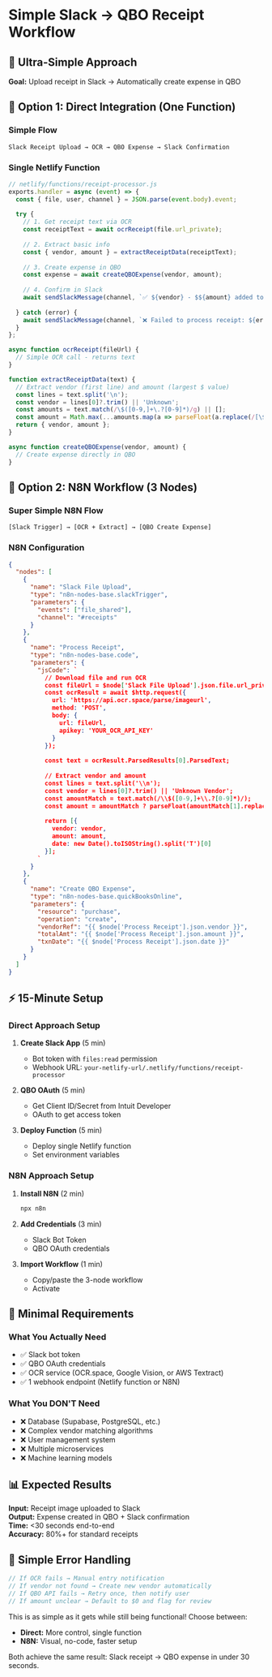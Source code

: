 # Simple Slack → QBO Receipt Workflow

## 🎯 Ultra-Simple Approach

**Goal:** Upload receipt in Slack → Automatically create expense in QBO

## 🚀 Option 1: Direct Integration (One Function)

### Simple Flow
```
Slack Receipt Upload → OCR → QBO Expense → Slack Confirmation
```

### Single Netlify Function
```javascript
// netlify/functions/receipt-processor.js
exports.handler = async (event) => {
  const { file, user, channel } = JSON.parse(event.body).event;
  
  try {
    // 1. Get receipt text via OCR
    const receiptText = await ocrReceipt(file.url_private);
    
    // 2. Extract basic info
    const { vendor, amount } = extractReceiptData(receiptText);
    
    // 3. Create expense in QBO
    const expense = await createQBOExpense(vendor, amount);
    
    // 4. Confirm in Slack
    await sendSlackMessage(channel, `✅ ${vendor} - $${amount} added to QBO`);
    
  } catch (error) {
    await sendSlackMessage(channel, `❌ Failed to process receipt: ${error.message}`);
  }
};

async function ocrReceipt(fileUrl) {
  // Simple OCR call - returns text
}

function extractReceiptData(text) {
  // Extract vendor (first line) and amount (largest $ value)
  const lines = text.split('\n');
  const vendor = lines[0]?.trim() || 'Unknown';
  const amounts = text.match(/\$([0-9,]+\.?[0-9]*)/g) || [];
  const amount = Math.max(...amounts.map(a => parseFloat(a.replace(/[\$,]/g, '')))) || 0;
  return { vendor, amount };
}

async function createQBOExpense(vendor, amount) {
  // Create expense directly in QBO
}
```

## 🔧 Option 2: N8N Workflow (3 Nodes)

### Super Simple N8N Flow
```
[Slack Trigger] → [OCR + Extract] → [QBO Create Expense]
```

### N8N Configuration
```json
{
  "nodes": [
    {
      "name": "Slack File Upload",
      "type": "n8n-nodes-base.slackTrigger",
      "parameters": {
        "events": ["file_shared"],
        "channel": "#receipts"
      }
    },
    {
      "name": "Process Receipt",
      "type": "n8n-nodes-base.code",
      "parameters": {
        "jsCode": `
          // Download file and run OCR
          const fileUrl = $node['Slack File Upload'].json.file.url_private;
          const ocrResult = await $http.request({
            url: 'https://api.ocr.space/parse/imageurl',
            method: 'POST',
            body: {
              url: fileUrl,
              apikey: 'YOUR_OCR_API_KEY'
            }
          });
          
          const text = ocrResult.ParsedResults[0].ParsedText;
          
          // Extract vendor and amount
          const lines = text.split('\\n');
          const vendor = lines[0]?.trim() || 'Unknown Vendor';
          const amountMatch = text.match(/\\$([0-9,]+\\.?[0-9]*)/);
          const amount = amountMatch ? parseFloat(amountMatch[1].replace(',', '')) : 0;
          
          return [{
            vendor: vendor,
            amount: amount,
            date: new Date().toISOString().split('T')[0]
          }];
        `
      }
    },
    {
      "name": "Create QBO Expense",
      "type": "n8n-nodes-base.quickBooksOnline",
      "parameters": {
        "resource": "purchase",
        "operation": "create",
        "vendorRef": "{{ $node['Process Receipt'].json.vendor }}",
        "totalAmt": "{{ $node['Process Receipt'].json.amount }}",
        "txnDate": "{{ $node['Process Receipt'].json.date }}"
      }
    }
  ]
}
```

## ⚡ 15-Minute Setup

### Direct Approach Setup
1. **Create Slack App** (5 min)
   - Bot token with `files:read` permission
   - Webhook URL: `your-netlify-url/.netlify/functions/receipt-processor`

2. **QBO OAuth** (5 min)
   - Get Client ID/Secret from Intuit Developer
   - OAuth to get access token

3. **Deploy Function** (5 min)
   - Deploy single Netlify function
   - Set environment variables

### N8N Approach Setup
1. **Install N8N** (2 min)
   ```bash
   npx n8n
   ```

2. **Add Credentials** (3 min)
   - Slack Bot Token
   - QBO OAuth credentials

3. **Import Workflow** (1 min)
   - Copy/paste the 3-node workflow
   - Activate

## 🎯 Minimal Requirements

### What You Actually Need
- ✅ Slack bot token
- ✅ QBO OAuth credentials  
- ✅ OCR service (OCR.space, Google Vision, or AWS Textract)
- ✅ 1 webhook endpoint (Netlify function or N8N)

### What You DON'T Need
- ❌ Database (Supabase, PostgreSQL, etc.)
- ❌ Complex vendor matching algorithms
- ❌ User management system
- ❌ Multiple microservices
- ❌ Machine learning models

## 📊 Expected Results

**Input:** Receipt image uploaded to Slack  
**Output:** Expense created in QBO + Slack confirmation  
**Time:** <30 seconds end-to-end  
**Accuracy:** 80%+ for standard receipts  

## 🔄 Simple Error Handling

```javascript
// If OCR fails → Manual entry notification
// If vendor not found → Create new vendor automatically  
// If QBO API fails → Retry once, then notify user
// If amount unclear → Default to $0 and flag for review
```

This is as simple as it gets while still being functional! Choose between:
- **Direct:** More control, single function
- **N8N:** Visual, no-code, faster setup

Both achieve the same result: Slack receipt → QBO expense in under 30 seconds.